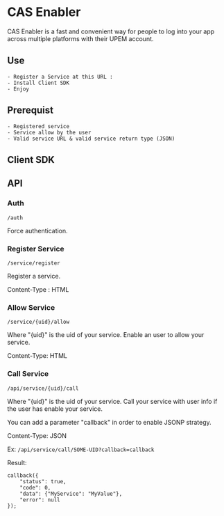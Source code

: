 CAS Enabler
===========

CAS Enabler  is a fast and convenient way for people to log into your app across multiple platforms with their UPEM account.

## Use

    - Register a Service at this URL :
    - Install Client SDK
    - Enjoy

## Prerequist

    - Registered service
    - Service allow by the user
    - Valid service URL & valid service return type (JSON)

## Client SDK

## API

### Auth
`/auth`

Force authentication.

### Register Service
`/service/register`

Register a service.

Content-Type : HTML

### Allow Service
`/service/{uid}/allow`

Where "{uid}" is the uid of your service.
Enable an user to allow your service.

Content-Type: HTML

### Call Service
`/api/service/{uid}/call`

Where "{uid}" is the uid of your service. Call your service with user info if the user has enable your service.

You can add a parameter "callback" in order to enable JSONP strategy.

Content-Type: JSON

Ex:
`/api/service/call/SOME-UID?callback=callback`

Result:

```jsonp
callback({
    "status": true,
    "code": 0,
    "data": {"MyService": "MyValue"},
    "error": null
});
```

